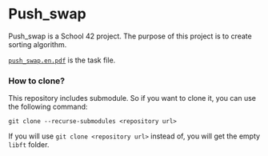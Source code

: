 # Push_swap

Push_swap is a School 42 project. The purpose of this project is to create sorting algorithm.

[`push_swap.en.pdf`](/push_swap.en.pdf) is the task file.

### How to clone?

This repository includes submodule. So if you want to clone it, you can use the following command:

```
git clone --recurse-submodules <repository url>
```

If you will use `git clone <repository url>` instead of, you will get the empty `libft` folder.
